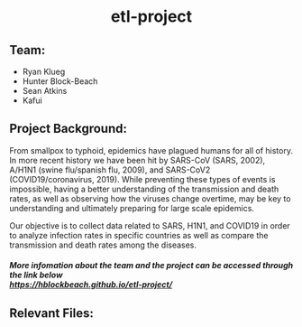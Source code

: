 # <div align="center">**etl-project**<div> 

## Team:
* Ryan Klueg
* Hunter Block-Beach
* Sean Atkins
* Kafui 

## Project Background:
From smallpox to typhoid, epidemics have plagued humans for all of history. In more recent history we have been hit by SARS-CoV (SARS, 2002), A/H1N1 (swine flu/spanish flu, 2009), and SARS-CoV2 (COVID19/coronavirus, 2019). While preventing these types of events is impossible, having a better understanding of the transmission and death rates, as well as observing how the viruses change overtime, may be key to understanding and ultimately preparing for large scale epidemics. 

Our objective is to collect data related to SARS, H1N1, and COVID19 in order to analyze infection rates in specific countries as well as compare the transmission and death rates among the diseases. 

##### More infomation about the team and the project can be accessed through the link below<br> https://hblockbeach.github.io/etl-project/


## Relevant Files:
### 
